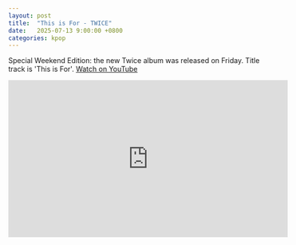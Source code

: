 ```yaml
---
layout: post
title:  "This is For - TWICE"
date:   2025-07-13 9:00:00 +0800
categories: kpop
---
```


Special Weekend Edition: the new Twice album was released on Friday. Title track is 'This is For'. <a href="https://www.youtube.com/watch?v=eHHQaoEW30Q">Watch on YouTube</a>


<iframe width="560" height="315" src="https://www.youtube.com/embed/eHHQaoEW30Q" title="YouTube video player" frameborder="0" allowfullscreen></iframe>